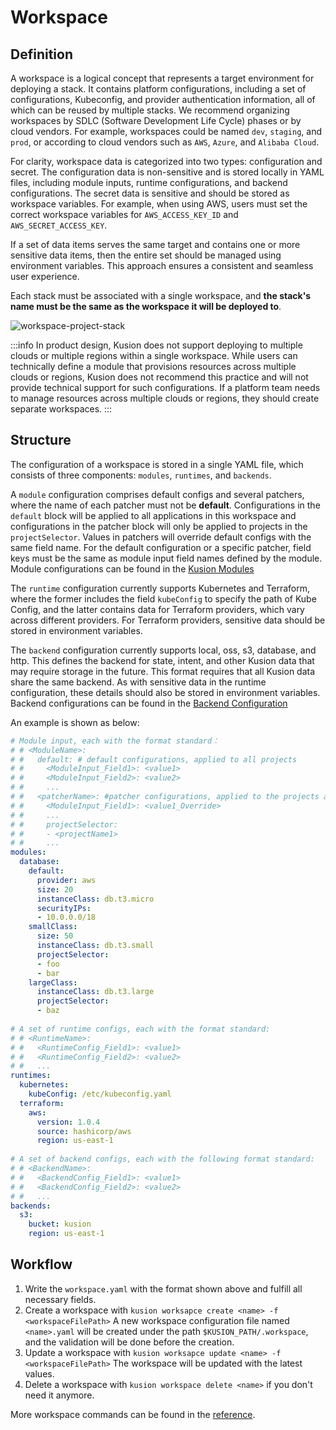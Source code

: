 # Workspace

## Definition

A workspace is a logical concept that represents a target environment for deploying a stack. It contains platform configurations, including a set of configurations, Kubeconfig, and provider authentication information, all of which can be reused by multiple stacks. We recommend organizing workspaces by SDLC (Software Development Life Cycle) phases or by cloud vendors. For example, workspaces could be named `dev`, `staging`, and `prod`, or according to cloud vendors such as `AWS`, `Azure`, and `Alibaba Cloud`.

For clarity, workspace data is categorized into two types: configuration and secret. The configuration data is non-sensitive and is stored locally in YAML files, including module inputs, runtime configurations, and backend configurations. The secret data is sensitive and should be stored as workspace variables. For example, when using AWS, users must set the correct workspace variables for `AWS_ACCESS_KEY_ID` and `AWS_SECRET_ACCESS_KEY`.

If a set of data items serves the same target and contains one or more sensitive data items, then the entire set should be managed using environment variables. This approach ensures a consistent and seamless user experience.

Each stack must be associated with a single workspace, and **the stack's name must be the same as the workspace it will be deployed to**.

![workspace-project-stack](/img/docs/concept/workspace-project-stack.png)

:::info
In product design, Kusion does not support deploying to multiple clouds or multiple regions within a single workspace. While users can technically define a module that provisions resources across multiple clouds or regions, Kusion does not recommend this practice and will not provide technical support for such configurations. If a platform team needs to manage resources across multiple clouds or regions, they should create separate workspaces.
:::

## Structure

The configuration of a workspace is stored in a single YAML file, which consists of three components: `modules`, `runtimes`, and `backends`.

A `module` configuration comprises default configs and several patchers, where the name of each patcher must not be **default**. Configurations in the `default` block will be applied to all applications in this workspace and configurations in the patcher block will only be applied to projects in the `projectSelector`. Values in patchers will override default configs with the same field name.
For the default configuration or a specific patcher, field keys must be the same as module input field names defined by the module. Module configurations can be found in the [Kusion Modules](../reference/modules)

The `runtime` configuration currently supports Kubernetes and Terraform, where the former includes the field `kubeConfig` to specify the path of Kube Config, and the latter contains data for Terraform providers, which vary across different providers. For Terraform providers, sensitive data should be stored in environment variables.

The `backend` configuration currently supports local, oss, s3, database, and http. This defines the backend for state, intent, and other Kusion data that may require storage in the future. This format requires that all Kusion data share the same backend. As with sensitive data in the runtime configuration, these details should also be stored in environment variables. Backend configurations can be found in the [Backend Configuration](backend-configuration)

An example is shown as below:

```yaml
# Module input, each with the format standard：
# # <ModuleName>:
# #   default: # default configurations, applied to all projects
# #     <ModuleInput_Field1>: <value1>
# #     <ModuleInput_Field2>: <value2>
# #     ...
# #   <patcherName>: #patcher configurations, applied to the projects assigned in projectSelector
# #     <ModuleInput_Field1>: <value1_Override>
# #     ...
# #     projectSelector:
# #     - <projectName1>
# #     ...
modules:
  database:
    default:
      provider: aws
      size: 20
      instanceClass: db.t3.micro
      securityIPs:
      - 10.0.0.0/18
    smallClass:
      size: 50
      instanceClass: db.t3.small
      projectSelector:
      - foo
      - bar
    largeClass:
      instanceClass: db.t3.large
      projectSelector:
      - baz
    
# A set of runtime configs, each with the format standard:
# # <RuntimeName>:
# #   <RuntimeConfig_Field1>: <value1>
# #   <RuntimeConfig_Field2>: <value2>
# #   ...
runtimes:
  kubernetes:
    kubeConfig: /etc/kubeconfig.yaml
  terraform:
    aws:
      version: 1.0.4
      source: hashicorp/aws
      region: us-east-1
      
# A set of backend configs, each with the following format standard:
# # <BackendName>:
# #   <BackendConfig_Field1>: <value1>
# #   <BackendConfig_Field2>: <value2>
# #   ...
backends:
  s3: 
    bucket: kusion
    region: us-east-1
```

## Workflow

1. Write the `workspace.yaml` with the format shown above and fulfill all necessary fields.
2. Create a workspace with `kusion worksapce create <name> -f <workspaceFilePath>`
   A new workspace configuration file named `<name>.yaml` will be created under the path `$KUSION_PATH/.workspace`, and the validation will be done before the creation.
3. Update a workspace with `kusion worksapce update <name> -f <workspaceFilePath>`
   The workspace will be updated with the latest values.
4. Delete a workspace with `kusion workspace delete <name>` if you don't need it anymore.

More workspace commands can be found in the [reference](../reference/commands/kusion-workspace).